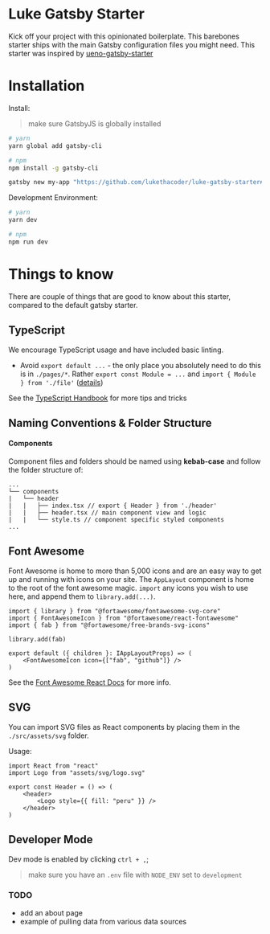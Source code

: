 # Luke Gatsby Starter

Kick off your project with this opinionated boilerplate. This barebones starter ships with the main Gatsby configuration files you might need. This starter was inspired by [ueno-gatsby-starter](https://github.com/ueno-llc/ueno-gatsby-starter)

# Installation

Install:

> make sure GatsbyJS is globally installed

```bash
# yarn
yarn global add gatsby-cli

# npm
npm install -g gatsby-cli
```

```bash
gatsby new my-app "https://github.com/lukethacoder/luke-gatsby-starter#master --recursive"
```

Development Environment:

```bash
# yarn
yarn dev

# npm
npm run dev
```

# Things to know

There are couple of things that are good to know about this starter, compared to the default gatsby starter.

## TypeScript

We encourage TypeScript usage and have included basic linting.

-   Avoid `export default ...` - the only place you absolutely need to do this is in `./pages/*`. Rather `export const Module = ...` and `import { Module } from './file'` ([details](https://basarat.gitbooks.io/typescript/docs/tips/defaultIsBad.html))

See the [TypeScript Handbook](https://basarat.gitbooks.io/typescript) for more tips and tricks

## Naming Conventions & Folder Structure

#### Components

Component files and folders should be named using **kebab-case** and follow the folder structure of:

```
...
└── components
|   └── header
|   |   ├── index.tsx // export { Header } from './header'
|   |   ├── header.tsx // main component view and logic
|   |   └── style.ts // component specific styled components
...
```

## Font Awesome

Font Awesome is home to more than 5,000 icons and are an easy way to get up and running with icons on your site. The `AppLayout` component is home to the root of the font awesome magic. `import` any icons you wish to use here, and append them to `library.add(...)`.

```tsx
import { library } from "@fortawesome/fontawesome-svg-core"
import { FontAwesomeIcon } from "@fortawesome/react-fontawesome"
import { fab } from "@fortawesome/free-brands-svg-icons"

library.add(fab)

export default ({ children }: IAppLayoutProps) => (
	<FontAwesomeIcon icon={["fab", "github"]} />
)
```

See the [Font Awesome React Docs](https://github.com/FortAwesome/react-fontawesome) for more info.

## SVG

You can import SVG files as React components by placing them in the `./src/assets/svg` folder.

Usage:

```tsx
import React from "react"
import Logo from "assets/svg/logo.svg"

export const Header = () => (
	<header>
		<Logo style={{ fill: "peru" }} />
	</header>
)
```

## Developer Mode

Dev mode is enabled by clicking `ctrl + ,`;

> make sure you have an `.env` file with `NODE_ENV` set to `development`

### TODO

-   add an about page
-   example of pulling data from various data sources
